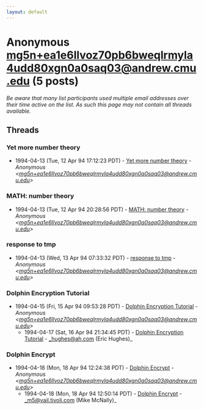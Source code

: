 ```yaml
---
layout: default
---
```


# Anonymous <mg5n+ea1e6llvoz70pb6bweqlrmyla4udd80xgn0a0saq03@andrew.cmu.edu> (5 posts)

_Be aware that many list participants used multiple email addresses over their time active on the list. As such this page may not contain all threads available._

## Threads

### Yet more number theory
+ 1994-04-13 (Tue, 12 Apr 94 17:12:23 PDT) - [Yet more number theory](/archive/1994/04/dbbb53a3739348b63bbdc8d2e1d9c63dcbbc429ca82a359b1e9986ad5eab666d) - _Anonymous \<mg5n+ea1e6llvoz70pb6bweqlrmyla4udd80xgn0a0saq03@andrew.cmu.edu\>_

### MATH: number theory
+ 1994-04-13 (Tue, 12 Apr 94 20:28:56 PDT) - [MATH: number theory](/archive/1994/04/14972f57b8e0ab649166706654f95c7965330df5ca2df8d16ae0092f4e148128) - _Anonymous \<mg5n+ea1e6llvoz70pb6bweqlrmyla4udd80xgn0a0saq03@andrew.cmu.edu\>_

### response to tmp
+ 1994-04-13 (Wed, 13 Apr 94 07:33:32 PDT) - [response to tmp](/archive/1994/04/5a40ad9d143ce4567acf3bd01915d6a0b22c9b425cc37c5df596158b4db322a9) - _Anonymous \<mg5n+ea1e6llvoz70pb6bweqlrmyla4udd80xgn0a0saq03@andrew.cmu.edu\>_

### Dolphin Encryption Tutorial
+ 1994-04-15 (Fri, 15 Apr 94 09:53:28 PDT) - [Dolphin Encryption Tutorial](/archive/1994/04/0407132b32d10d6cd1dceabeb1c45fa46c892b2e9c26113bbff4d6297d434609) - _Anonymous \<mg5n+ea1e6llvoz70pb6bweqlrmyla4udd80xgn0a0saq03@andrew.cmu.edu\>_
  + 1994-04-17 (Sat, 16 Apr 94 21:34:45 PDT) - [Dolphin Encryption Tutorial](/archive/1994/04/f287636d1f87d71c7d3daf8bc34fdc82fbdaa43efebe6c5b3ea90cb7f92c9971) - _hughes@ah.com (Eric Hughes)_

### Dolphin Encrypt
+ 1994-04-18 (Mon, 18 Apr 94 12:24:38 PDT) - [Dolphin Encrypt](/archive/1994/04/68f63231c02589c5c47646cffa914c440c6afa8cf5fad60776c3c3336081e613) - _Anonymous \<mg5n+ea1e6llvoz70pb6bweqlrmyla4udd80xgn0a0saq03@andrew.cmu.edu\>_
  + 1994-04-18 (Mon, 18 Apr 94 12:50:14 PDT) - [Dolphin Encrypt](/archive/1994/04/65897b728ba14fa1536cfc869a4b87bf6469a6d5c230d5a49ac63979deacd761) - _m5@vail.tivoli.com (Mike McNally)_

